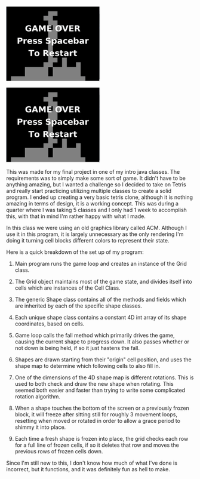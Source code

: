 ![alt text](https://raw.githubusercontent.com/JakeLandowski/JavaWork/master/219Final/TetrisCloneGif.gif "Tetris Clone")

![alt text](https://github.com/JakeLandowski/JavaWork/blob/master/219Final/TetrisCloneGif.gif "Tetris Clone")

This was made for my final project in one of my intro java classes. The requirements was to simply make some sort of game. It didn't have to be anything amazing, but I wanted a challenge so I decided to take on Tetris and really start practicing utilizing multiple classes to create a solid program. I ended up creating a very basic tetris clone, although it is nothing amazing in terms of design, it is a working concept. This was during a quarter where I was taking 5 classes and I only had 1 week to accomplish this, with that in mind I'm rather happy with what I made.

In this class we were using an old graphics library called ACM. Although I use it in this program, it is largely unnecessary as the only rendering I'm doing it turning cell blocks different colors to represent their state. 

Here is a quick breakdown of the set up of my program:

1. Main program runs the game loop and creates an instance of the Grid class.

2. The Grid object maintains most of the game state, and divides itself into cells which are instances of the Cell Class.

3. The generic Shape class contains all of the methods and fields which are inherited by each of the specific shape classes.

4. Each unique shape class contains a constant 4D int array of its shape coordinates, based on cells.

5. Game loop calls the fall method which primarily drives the game, causing the current shape to progress down. It also passes        whether or not down is being held, if so it just hastens the fall.

6. Shapes are drawn starting from their "origin" cell position, and uses the shape map to determine which following cells to also      fill in. 

7. One of the dimensions of the 4D shape map is different rotations. This is used to both check and draw the new shape when            rotating. This seemed both easier and faster than trying to write some complicated rotation algorithm. 

8. When a shape touches the bottom of the screen or a previously frozen block, it will freeze after sitting still for roughly 3        movement loops, resetting when moved or rotated in order to allow a grace period to shimmy it into place.

9. Each time a fresh shape is frozen into place, the grid checks each row for a full line of frozen cells, if so it deletes that      row and moves the previous rows of frozen cells down.


Since I'm still new to this, I don't know how much of what I've done is incorrect, but it functions, and it was definitely fun as hell to make.
